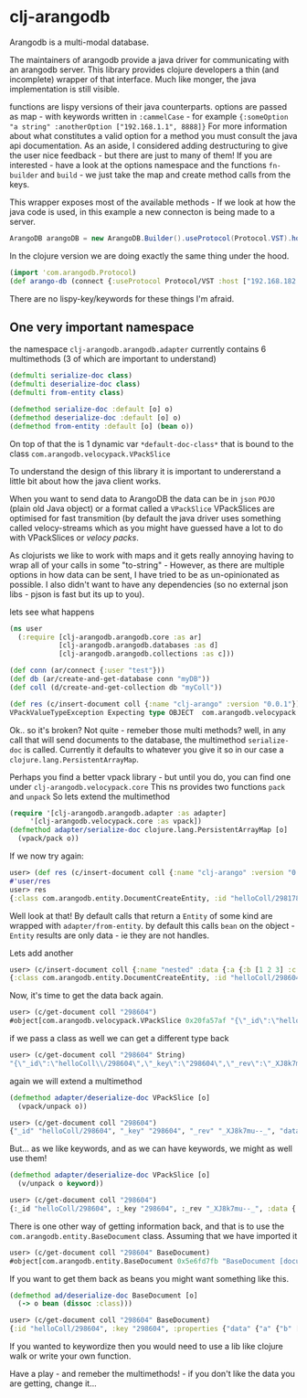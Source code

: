 # clj-arangodb

Arangodb is a multi-modal database.

The maintainers of arangodb provide a java driver for communicating with an arangodb server.
This library provides clojure developers a thin (and incomplete) wrapper of that interface.
Much like monger, the java implementation is still visible.

functions are lispy versions of their java counterparts.
options are passed as map - with keywords written in `:cammelCase` - for example `{:someOption "a string" :anotherOption ["192.168.1.1", 8888]}`
For more information about what constitutes a valid option for a method you must consult the java api documentation.
As an aside, I considered adding destructuring to give the user nice feedback - but there are just to many of them! If you are interested -
have a look at the options namespace and the functions `fn-builder` and `build` - we just take the map and create method calls from the keys.

This wrapper exposes most of the available methods -
If we look at how the java code is used, in this example a new connecton is being made to a server.
```java
ArangoDB arangoDB = new ArangoDB.Builder().useProtocol(Protocol.VST).host("192.168.182.50", 8888).build();
```
In the clojure version we are doing exactly the same thing under the hood.
```clojure
(import 'com.arangodb.Protocol)
(def arango-db (connect {:useProtocol Protocol/VST :host ["192.168.182.50" 8888]}))
```
There are no lispy-key/keywords for these things I'm afraid.

## One very important namespace
the namespace `clj-arangodb.arangodb.adapter` currently contains 6 multimethods (3 of which are important to understand)
```clojure
(defmulti serialize-doc class)
(defmulti deserialize-doc class)
(defmulti from-entity class)

(defmethod serialize-doc :default [o] o)
(defmethod deserialize-doc :default [o] o)
(defmethod from-entity :default [o] (bean o))
```
On top of that the is 1 dynamic var `*default-doc-class*` that is bound to the class `com.arangodb.velocypack.VPackSlice`

To understand the design of this library it is important to undererstand a little bit about how the java client works.

When you want to send data to ArangoDB the data can be in `json` `POJO` (plain old Java object) or a format called a `VPackSlice`
VPackSlices are optimised for fast transmition (by default the java driver uses something called velocy-streams which as you might
have guessed have a lot to do with VPackSlices or *velocy packs*.

As clojurists we like to work with maps and it gets really annoying having to wrap all of your calls in some "to-string" -
However, as there are multiple options in how data can be sent, I have tried to be as un-opinionated as possible.
I also didn't want to have any dependencies (so no external json libs - pjson is fast but its up to you).

lets see what happens
```clojure
(ns user
  (:require [clj-arangodb.arangodb.core :as ar]
            [clj-arangodb.arangodb.databases :as d]
            [clj-arangodb.arangodb.collections :as c]))

(def conn (ar/connect {:user "test"}))
(def db (ar/create-and-get-database conn "myDB"))
(def coll (d/create-and-get-collection db "myColl"))

(def res (c/insert-document coll {:name "clj-arango" :version "0.0.1"}))
VPackValueTypeException Expecting type OBJECT  com.arangodb.velocypack.VPackSlice.objectIterator (VPackSlice.java:772)
```
Ok.. so it's broken? Not quite - remeber those multi methods? well, in any call that will send documents
to the database, the multimethod `serialize-doc` is called. Currently it defaults to whatever you give it
so in our case a `clojure.lang.PersistentArrayMap`.

Perhaps you find a better vpack library - but until you do, you can find one under `clj-arangodb.velocypack.core`
This ns provides two functions `pack` and `unpack`
So lets extend the multimethod
```clojure
(require '[clj-arangodb.arangodb.adapter :as adapter]
	 '[clj-arangodb.velocypack.core :as vpack])
(defmethod adapter/serialize-doc clojure.lang.PersistentArrayMap [o]
  (vpack/pack o))
```
If we now try again:
```clojure
user> (def res (c/insert-document coll {:name "clj-arango" :version "0.0.1"}))
#'user/res
user> res
{:class com.arangodb.entity.DocumentCreateEntity, :id "helloColl/298178", :key "298178", :new nil, :old nil, :rev "_XJ8g7Yi--_"}
```
Well look at that! By default calls that return a `Entity` of some kind are wrapped with `adapter/from-entity`. by default this
calls `bean` on the object - `Entity` results are only data - ie they are not handles.

Lets add another
```clojure
user> (c/insert-document coll {:name "nested" :data {:a {:b [1 2 3] :c true}}})
{:class com.arangodb.entity.DocumentCreateEntity, :id "helloColl/298604", :key "298604", :new nil, :old nil, :rev "_XJ8k7mu--_"}
```
Now, it's time to get the data back again.
```clojure
user> (c/get-document coll "298604")
#object[com.arangodb.velocypack.VPackSlice 0x20fa57af "{\"_id\":\"helloColl\\/298604\",\"_key\":\"298604\",\"_rev\":\"_XJ8k7mu--_\",\"data\":{\"a\":{\"b\":[1,2,3],\"c\":true}},\"name\":\"nested\"}"]
```
if we pass a class as well we can get a different type back
```clojure
user> (c/get-document coll "298604" String)
"{\"_id\":\"helloColl\\/298604\",\"_key\":\"298604\",\"_rev\":\"_XJ8k7mu--_\",\"data\":{\"a\":{\"b\":[1,2,3],\"c\":true}},\"name\":\"nested\"}"
```
again we will extend a multimethod
```clojure
(defmethod adapter/deserialize-doc VPackSlice [o]
  (vpack/unpack o))

user> (c/get-document coll "298604")
{"_id" "helloColl/298604", "_key" "298604", "_rev" "_XJ8k7mu--_", "data" {"a" {"b" [1 2 3], "c" true}}, "name" "nested"}
```

But... as we like keywords, and as we can have keywords, we might as well use them!
```clojure
(defmethod adapter/deserialize-doc VPackSlice [o]
  (v/unpack o keyword))

user> (c/get-document coll "298604")
{:_id "helloColl/298604", :_key "298604", :_rev "_XJ8k7mu--_", :data {:a {:b [1 2 3], :c true}}, :name "nested"}
```
There is one other way of getting information back, and that is to use the `com.arangodb.entity.BaseDocument` class.
Assuming that we have imported it
```clojure
user> (c/get-document coll "298604" BaseDocument)
#object[com.arangodb.entity.BaseDocument 0x5e6fd7fb "BaseDocument [documentRevision=_XJ8k7mu--_, documentHandle=helloColl/298604, documentKey=298604, properties={data={a={b=[1, 2, 3], c=true}}, name=nested}]"]
```
If you want to get them back as beans you might want something like this.
```clojure
(defmethod ad/deserialize-doc BaseDocument [o]
  (-> o bean (dissoc :class)))

user> (c/get-document coll "298604" BaseDocument)
{:id "helloColl/298604", :key "298604", :properties {"data" {"a" {"b" [1 2 3], "c" true}}, "name" "nested"}, :revision "_XJ8k7mu--_"}
```
If you wanted to keywordize then you would need to use a lib like clojure walk or write your own function.

Have a play - and remeber the multimethods! - if you don't like the data you are getting, change it...